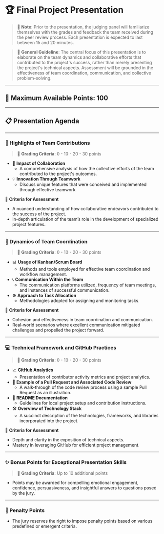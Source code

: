 # 🏆 Final Project Presentation

> 📌 **Note**: Prior to the presentation, the judging panel will familiarize themselves with the grades and feedback the team received during the peer review process. Each presentation is expected to last between 15 and 20 minutes.

> 📝 **General Guideline**: The central focus of this presentation is to elaborate on the team dynamics and collaborative efforts that contributed to the project's success, rather than merely presenting the project's technical aspects. Assessment will be grounded in the effectiveness of team coordination, communication, and collective problem-solving.

---

## 🌟 Maximum Available Points: 100

---

## 📋 Presentation Agenda

---

### 🤝 Highlights of Team Contributions

> 🎯 **Grading Criteria**: 0 - 10 - 20 - 30 points

- 🌱 **Impact of Collaboration**
  - A comprehensive analysis of how the collective efforts of the team contributed to the project's outcomes.
- 💡 **Innovation Through Teamwork**
  - Discuss unique features that were conceived and implemented through effective teamwork.

🎲 **Criteria for Assessment**

- A nuanced understanding of how collaborative endeavors contributed to the success of the project.
- In-depth articulation of the team’s role in the development of specialized project features.

---

### 👥 Dynamics of Team Coordination

> 🎯 **Grading Criteria**: 0 - 10 - 20 - 30 points

- 📊 **Usage of Kanban/Scrum Board**
  - Methods and tools employed for effective team coordination and workflow management.
- 📞 **Communication Within the Team**
  - The communication platforms utilized, frequency of team meetings, and instances of successful communication.
- ⚙️ **Approach to Task Allocation**
  - Methodologies adopted for assigning and monitoring tasks.

🎲 **Criteria for Assessment**

- Cohesion and effectiveness in team coordination and communication.
- Real-world scenarios where excellent communication mitigated challenges and propelled the project forward.

---

### 💻 Technical Framework and GitHub Practices

> 🎯 **Grading Criteria**: 0 - 10 - 20 - 30 points

- 📈 **GitHub Analytics**
  - Presentation of contributor activity metrics and project analytics.
- 🔄 **Example of a Pull Request and Associated Code Review**
  - A walk-through of the code review process using a sample Pull Request as an illustration.
- 📄 **README Documentation**
  - Guidelines for local project setup and contribution instructions.
- 🛠️ **Overview of Technology Stack**
  - A succinct description of the technologies, frameworks, and libraries incorporated into the project.

🎲 **Criteria for Assessment**

- Depth and clarity in the exposition of technical aspects.
- Mastery in leveraging GitHub for efficient project management.

---

### ✨ Bonus Points for Exceptional Presentation Skills

> 🎯 **Grading Criteria**: Up to 10 additional points

- Points may be awarded for compelling emotional engagement, confidence, persuasiveness, and insightful answers to questions posed by the jury.

---

### 🚫 Penalty Points

- The jury reserves the right to impose penalty points based on various predefined or emergent criteria.
